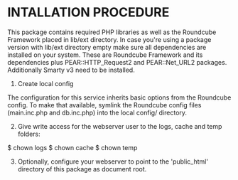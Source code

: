 INTALLATION PROCEDURE
=====================

This package contains required PHP libraries as well as the Roundcube Framework
placed in lib/ext directory. In case you're using a package version
with lib/ext directory empty make sure all dependencies are installed
on your system. These are Roundcube Framework and its dependencies plus
PEAR::HTTP_Request2 and PEAR::Net_URL2 packages. Additionally Smarty v3 need
to be installed.

1. Create local config

The configuration for this service inherits basic options from the Roundcube
config. To make that available, symlink the Roundcube config files
(main.inc.php and db.inc.php) into the local config/ directory.

2. Give write access for the webserver user to the logs, cache and temp folders:

$ chown <www-user> logs
$ chown <www-user> cache
$ chown <www-user> temp

3. Optionally, configure your webserver to point to the 'public_html' directory of this
package as document root.
